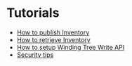 # Tutorials

- [How to publish Inventory](tutorials/how-to-publish-inventory.md)
- [How to retrieve Inventory](tutorials/how-to-retrieve-inventory.md)
- [How to setup Winding Tree Write API](tutorials/how-to-setup-write-api.md)
- [Security tips](tutorials/security-tips.md)

<!--
- How do I generate eth wallet and buy ETH = $1
- How to build a Hotel Booking Page
- How to integrate property management software to publish inventory
- How to propose a change to the API Specification
- How to implement client
    - mock and greenkeeper on
- How to implement server endpoint based on the API Specification
-->